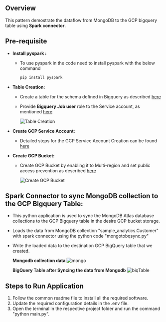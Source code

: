 ## Overview
  This pattern demostrate the dataflow from MongoDB to the GCP bigquery table using **Spark connector**. 
   
## Pre-requisite
- **Install pyspark :**
  * To use pyspark in the code need to install pyspark with the below command
     ```bash
     pip install pyspark
     ```
- **Table Creation:**
  * Create a table for the schema defined in Bigquery as described [here](https://cloud.google.com/bigquery/docs/tables#create_an_empty_table_with_a_schema_definition)
  * Provide **Bigquery Job user** role to the Service account, as mentioned [here](https://cloud.google.com/bigquery/docs/jobs-overview)
  
    ![Table Creation](https://github.com/mongodb-partners/MongoDb-BigQuery-Workshops/assets/109083730/3b692fff-b51a-4b22-906c-a415e383d300)
- **Create GCP Service Account:**
  * Detailed steps for the GCP Service Account Creation can be found [here](https://cloud.google.com/iam/docs/service-accounts-create#creating)

- **Create GCP Bucket:**
  * Create GCP Bucket by enabling it to Multi-region and set public access prevention as described [here](https://cloud.google.com/storage/docs/creating-buckets#create_a_new_bucket)
  
    ![Create GCP Bucket](https://github.com/mongodb-partners/MongoDb-BigQuery-Workshops/assets/109083730/5d75d3b1-b46a-4cdd-a245-32c0d46ba600)

## Spark Connector to sync MongoDB collection to the GCP Bigquery Table:
   * This python application is used to sync the MongoDB Atlas database collections to the GCP Bigquery table in the desire GCP bucket storage.
   * Loads the data from MongoDB collection "sample_analytics.Customer" with spark connector using the python code "mongotobqsync.py"
   * Write the loaded data to the destination GCP BigQuery table that we created.

     **Mongodb collection data**
     ![mongo](https://github.com/mongodb-partners/MongoDb-BigQuery-Workshops/assets/109083730/a6b61db4-0481-4d72-817f-bb590ae4e239)

     **BigQuery Table after Syncing the data from Mongodb**
     ![biqTable](https://github.com/mongodb-partners/MongoDb-BigQuery-Workshops/assets/109083730/a4b044e6-157b-4c2a-bc67-4a0eecda1246)

## Steps to Run Application
1. Follow the common readme file to install all the required software.
2. Update the required configuration details in the .env file.
3. Open the terminal in the respective project folder and run the command "python main.py".

  


